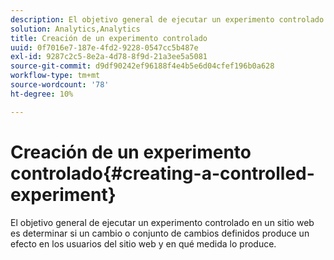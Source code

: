 ```yaml
---
description: El objetivo general de ejecutar un experimento controlado en un sitio web es determinar si un cambio o conjunto de cambios definidos produce un efecto en los usuarios del sitio web y en qué medida lo produce.
solution: Analytics,Analytics
title: Creación de un experimento controlado
uuid: 0f7016e7-187e-4fd2-9228-0547cc5b487e
exl-id: 9287c2c5-8e2a-4d78-8f9d-21a3ee5a5081
source-git-commit: d9df90242ef96188f4e4b5e6d04cfef196b0a628
workflow-type: tm+mt
source-wordcount: '78'
ht-degree: 10%

---
```


# Creación de un experimento controlado{#creating-a-controlled-experiment}

El objetivo general de ejecutar un experimento controlado en un sitio web es determinar si un cambio o conjunto de cambios definidos produce un efecto en los usuarios del sitio web y en qué medida lo produce.
